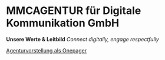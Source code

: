# MMCAGENTUR für Digitale Kommunikation GmbH

**Unsere Werte & Leitbild**
*Connect digitally, engage respectfully*

[Agenturvorstellung als Onepager](https://mmcagentur.at/MMC_CorporateFlyer_2024-08-26_1.pdf)

<!--

**Here are some ideas to get you started:**

🙋‍♀️ A short introduction - what is your organization all about?
🌈 Contribution guidelines - how can the community get involved?
👩‍💻 Useful resources - where can the community find your docs? Is there anything else the community should know?
🍿 Fun facts - what does your team eat for breakfast?
🧙 Remember, you can do mighty things with the power of [Markdown](https://docs.github.com/github/writing-on-github/getting-started-with-writing-and-formatting-on-github/basic-writing-and-formatting-syntax)
-->
